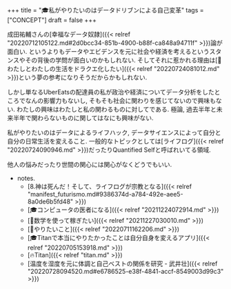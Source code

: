 +++
title = "🎓私がやりたいのはデータドリブンによる自己変革"
tags = ["CONCEPT"]
draft = false
+++

成田祐輔さんの[幸福なデータ奴隷]({{< relref "20220712105122.md#2d0bcc34-851b-4900-b88f-ca848a94711f" >}})論が面白い. というよりもデータやエビデンスを元に社会や経済を考えるというスタンスやその背後の学問が面白いのかもしれない. そしてそれに惹かれる理由は[🦊わたしとわたしの生活をドラクエ化したい]({{< relref "20220724081012.md" >}})という夢の参考になりそうだからかもしれない.

しかし単なるUberEatsの配達員の私が政治や経済についてデータ分析をしたところでなんの影響力もないし, そもそも社会に関わりを感じてないので興味もない. わたしの興味はわたしと私の関わるものに対してである. 極論, 過去半年と未来半年で関わらないものに関してはなにも興味がない.

私がやりたいのはデータによるライフハック, データサイエンスによって自分と自分の日常生活を変えること. 一般的なトピックとしては[ライフログ]({{< relref "20220724090946.md" >}})だったりQuantified Selfと呼ばれいてる領域.

他人の悩みだったり世間の関心には関心がなくどうでもいい.

-   notes.
    -   [8.神は死んだ！そして、ライフログが宗教となる]({{< relref "manifest_futurismo.md#9386374d-a784-492e-aee5-8a0de6b5fd48" >}})
    -   [🎓コンピュータの医者になる]({{< relref "20211224072914.md" >}})
    -   [🦊数学を使って稼ぎたい]({{< relref "20211227030010.md" >}})
    -   [🦊やりたいこと]({{< relref "20220711162206.md" >}})
    -   [🎓Titanで本当にやりたかったことは自分自身を変えるアプリ]({{< relref "20220705153918.md" >}})
    -   [🔥Titan]({{< relref "titan.md" >}})
    -   [温度を湿度を元に体調と自己ベストの関係を研究 - 武井壮]({{< relref "20220728094520.md#e6786525-e38f-4841-accf-8549003d99c3" >}})
